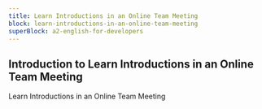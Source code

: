 ```yaml
---
title: Learn Introductions in an Online Team Meeting
block: learn-introductions-in-an-online-team-meeting
superBlock: a2-english-for-developers
---
```


## Introduction to Learn Introductions in an Online Team Meeting

Learn Introductions in an Online Team Meeting
